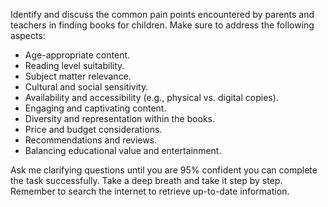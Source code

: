 Identify and discuss the common pain points encountered by parents and teachers in finding books for children. Make sure to address the following aspects:

- Age-appropriate content.
- Reading level suitability.
- Subject matter relevance.
- Cultural and social sensitivity.
- Availability and accessibility (e.g., physical vs. digital copies).
- Engaging and captivating content.
- Diversity and representation within the books.
- Price and budget considerations.
- Recommendations and reviews.
- Balancing educational value and entertainment.

Ask me clarifying questions until you are 95% confident you can complete the task successfully. Take a deep breath and take it step by step. Remember to search the internet to retrieve up-to-date information.